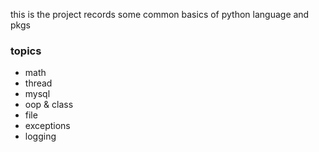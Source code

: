 this is the project records some common basics of python language and pkgs

### topics
* math
* thread
* mysql
* oop & class
* file
* exceptions
* logging
